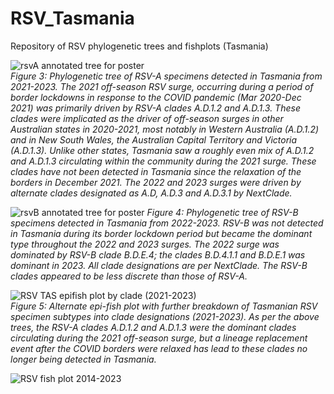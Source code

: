 # RSV_Tasmania
Repository of RSV phylogenetic trees and fishplots (Tasmania)

![rsvA annotated tree for poster](https://github.com/chrisatkinson9/RSV_Tasmania/assets/165222680/a122dad6-8ae6-4f43-88d6-5e52e936b35d)  
_Figure 3: Phylogenetic tree of RSV-A specimens detected in Tasmania from 2021-2023. The 2021 off-season RSV surge, occurring during a period of border lockdowns in response to the COVID pandemic (Mar 2020-Dec 2021) was primarily driven by RSV-A clades A.D.1.2 and A.D.1.3. These clades were implicated as the driver of off-season surges in other Australian states in 2020-2021, most notably in Western Australia (A.D.1.2) and in New South Wales, the Australian Capital Territory and Victoria (A.D.1.3). Unlike other states, Tasmania saw a roughly even mix of A.D.1.2 and A.D.1.3 circulating within the community during the 2021 surge. These clades have not been detected in Tasmania since the relaxation of the borders in December 2021.  The 2022 and 2023 surges were driven by alternate clades designated as A.D, A.D.3 and A.D.3.1 by NextClade._  
  
  
  
![rsvB annotated tree for poster](https://github.com/chrisatkinson9/RSV_Tasmania/assets/165222680/f64835de-6ba9-4771-ba78-9208cf5024a7)
_Figure 4: Phylogenetic tree of RSV-B specimens detected in Tasmania from 2022-2023. RSV-B was not detected in Tasmania during its border lockdown period but became the dominant type throughout the 2022 and 2023 surges. The 2022 surge was dominated by RSV-B clade B.D.E.4; the clades B.D.4.1.1 and B.D.E.1 was dominant in 2023. All clade designations are per NextClade. The RSV-B clades appeared to be less discrete than those of RSV-A._
 
 
 
![RSV TAS epifish plot by clade (2021-2023)](https://github.com/chrisatkinson9/RSV_Tasmania/assets/165222680/e5dcec61-b4e2-4f34-baee-d95307c9744e)  
 _Figure 5: Alternate epi-fish plot with further breakdown of Tasmanian RSV specimen subtypes into clade designations (2021-2023). As per the above trees, the RSV-A clades A.D.1.2 and A.D.1.3 were the dominant clades circulating during the 2021 off-season surge, but a lineage replacement event after the COVID borders were relaxed has lead to these clades no longer being detected in Tasmania._
 
 
 
![RSV fish plot 2014-2023](https://github.com/chrisatkinson9/RSV_Tasmania/assets/165222680/40fb379c-b05a-4382-b8e1-84effa62d524)
